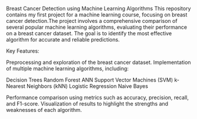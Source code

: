 Breast Cancer Detection using Machine Learning Algorithms
This repository contains my first project for a machine learning course, focusing on breast cancer detection.The project involves a comprehensive comparison of several popular machine learning algorithms, evaluating their performance on a breast cancer dataset.
The goal is to identify the most effective algorithm for accurate and reliable predictions.

Key Features:

Preprocessing and exploration of the breast cancer dataset.
Implementation of multiple machine learning algorithms, including:

  Decision Trees
  Random Forest
  ANN
  Support Vector Machines (SVM)
  k-Nearest Neighbors (kNN)
  Logistic Regression
  Naive Bayes
  
Performance comparison using metrics such as accuracy, precision, recall, and F1-score.
Visualization of results to highlight the strengths and weaknesses of each algorithm.
